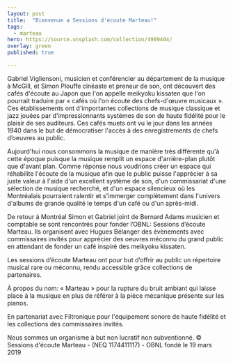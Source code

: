 ```yaml
---
layout: post
title:  "Bienvenue a Sessions d'écoute Marteau!"
tags:
  - marteau
hero: https://source.unsplash.com/collection/4989404/
overlay: green
published: true

---
```

Gabriel Vigliensoni, musicien et conférencier au département de la musique à McGill, et Simon Plouffe cinéaste et preneur de son, ont découvert des cafés d'écoute au Japon que l'on appelle meikyoku kissaten que l'on pourrait traduire par « cafés où l'on écoute des chefs-d'œuvre musicaux ». Ces établissements ont d'importantes collections de musique classique et jazz jouées par d'impressionnants systèmes de son de haute fidélité pour le plaisir de ses auditeurs. Ces cafés muets ont vu le jour dans les années 1940 dans le but de démocratiser l'accès à des enregistrements de chefs d’oeuvres au public. 

Aujourd'hui nous consommons la musique de manière très différente qu'à cette époque puisque la musique remplit un espace d'arrière-plan plutôt que d'avant plan. Comme réponse nous voudrions créer un espace qui réhabilite l'écoute de la musique afin que le public puisse l'apprécier à sa juste valeur à l'aide d'un excellent système de son, d'un commissariat d'une sélection de musique recherché, et d'un espace silencieux où les Montréalais pourraient ralentir et s'immerger complètement dans l'univers d'albums de grande qualité le temps d'un café ou d'un après-midi.

De retour à Montréal Simon et Gabriel joint de Bernard Adams musicien et comptable se sont rencontrés pour fonder l’OBNL: Sessions d’écoute Marteau. Ils organisent avec Hugues Bélanger des évènements avec commissaires invités pour apprécier des oeuvres méconnu du grand public en attendant de fonder un café inspiré des meikyoku kissaten.

Les sessions d’écoute Marteau ont pour but d’offrir au public un répertoire musical rare ou méconnu, rendu accessible grâce collections de partenaires.

À propos du nom: « Marteau » pour la rupture du bruit ambiant qui laisse place à la musique en plus de référer à la pièce mécanique présente sur les pianos.

En partenariat avec Filtronique pour l'équipement sonore de haute fidélité et les collections des commissaires invités.

Nous sommes un organisme à but non lucratif non subventionné.
© Sessions d'écoute Marteau - (NEQ 1174411117) - OBNL fondé le 19 mars 2019
